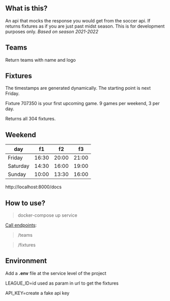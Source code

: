 ## What is this?

An api that mocks the response you would get from the soccer api. If returns fixtures as if you are just past midst season. This is for development purposes only. _Based on season 2021-2022_

## Teams

Return teams with name and logo

## Fixtures

The timestamps are generated dynamically. The starting point is next Friday.

Fixture 707350 is your first upcoming game. 9 games per weekend, 3 per day.

Returns all 304 fixtures.

## Weekend

| day      | f1    | f2    | f3    |
| -------- | ----- | ----- | ----- |
| Friday   | 16:30 | 20:00 | 21:00 |
| Saturday | 14:30 | 16:00 | 19:00 |
| Sunday   | 10:00 | 13:30 | 16:00 |

http://localhost:8000/docs

## How to use?

> docker-compose up service

[Call endpoints](./service.http):

> /teams

> /fixtures

## Environment

Add a **.env** file at the service level of the project

LEAGUE_ID=id used as param in url to get the fixtures

API_KEY=create a fake api key

